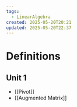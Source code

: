 ```yaml
---
tags:
  - LinearAlgebra
created: 2025-05-20T20:21
updated: 2025-05-20T22:37
---
```


# Definitions
## Unit 1
- [[Pivot]]
- [[Augmented Matrix]]